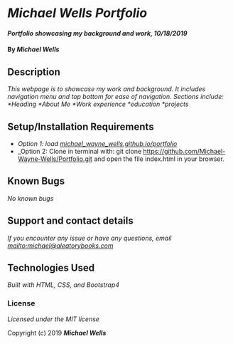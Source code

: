 # _Michael Wells Portfolio_

#### _Portfolio showcasing my background and work, 10/18/2019_

#### By _**Michael Wells**_

## Description

_This webpage is to showcase my work and background. It includes navigation menu and top bottom for ease of navigation.
Sections include:
*Heading
*About Me
*Work experience
*education
*projects_



## Setup/Installation Requirements

* _Option 1: load [michael_wayne_wells.github.io/portfolio](https://michael_wayne_wells.github.io/Portfolio)_
* _Option 2: Clone in terminal with: git clone https://github.com/Michael-Wayne-Wells/Portfolio.git and open the file index.html in your browser.

## Known Bugs

_No known bugs_

## Support and contact details

_If you encounter any issue or have any questions, email <mailto:michael@aleatorybooks.com>_

## Technologies Used

_Built with HTML, CSS, and Bootstrap4_

### License

*Licensed under the MIT license*

Copyright (c) 2019 **_Michael Wells_**
